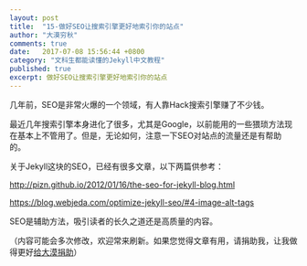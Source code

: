 ```yaml
---
layout: post
title:  "15-做好SEO让搜索引擎更好地索引你的站点"
author: "大漠穷秋"
comments: true
date:   2017-07-08 15:56:44 +0800
category: "文科生都能读懂的Jekyll中文教程"
published: true
excerpt: 做好SEO让搜索引擎更好地索引你的站点
---
```

几年前，SEO是非常火爆的一个领域，有人靠Hack搜索引擎赚了不少钱。

最近几年搜索引擎本身进化了很多，尤其是Google，以前能用的一些猥琐方法现在基本上不管用了。但是，无论如何，注意一下SEO对站点的流量还是有帮助的。

关于Jekyll这块的SEO，已经有很多文章，以下两篇供参考：

<a href="http://pizn.github.io/2012/01/16/the-seo-for-jekyll-blog.html" target="_blank">http://pizn.github.io/2012/01/16/the-seo-for-jekyll-blog.html</a>

<a href="https://blog.webjeda.com/optimize-jekyll-seo/#4-image-alt-tags" target="_blank">https://blog.webjeda.com/optimize-jekyll-seo/#4-image-alt-tags</a>

SEO是辅助方法，吸引读者的长久之道还是高质量的内容。


（内容可能会多次修改，欢迎常来刷新。如果您觉得文章有用，请捐助我，让我做得更好<a href="http://ChangfengHu.github.io/donate/index.html">给大漠捐助</a>）